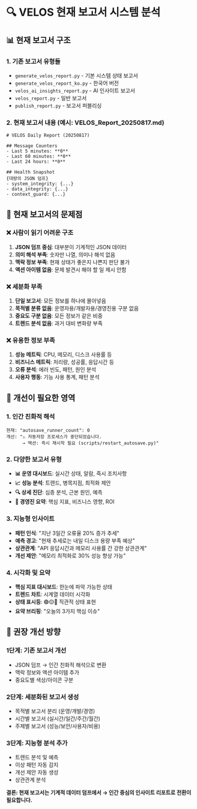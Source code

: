 # 🔍 VELOS 현재 보고서 시스템 분석

## 📊 **현재 보고서 구조**

### **1. 기존 보고서 유형들**
- `generate_velos_report.py` - 기본 시스템 상태 보고서
- `generate_velos_report_ko.py` - 한국어 버전
- `velos_ai_insights_report.py` - AI 인사이트 보고서  
- `velos_report.py` - 일반 보고서
- `publish_report.py` - 보고서 퍼블리싱

### **2. 현재 보고서 내용 (예시: VELOS_Report_20250817.md)**
```
# VELOS Daily Report (20250817)

## Message Counters
- Last 5 minutes: **0**
- Last 60 minutes: **0** 
- Last 24 hours: **0**

## Health Snapshot
{대량의 JSON 덤프}
- system_integrity: {...}
- data_integrity: {...}
- context_guard: {...}
```

## 🔴 **현재 보고서의 문제점**

### **❌ 사람이 읽기 어려운 구조**
1. **JSON 덤프 중심**: 대부분이 기계적인 JSON 데이터
2. **의미 해석 부족**: 숫자만 나열, 의미나 해석 없음
3. **맥락 정보 부족**: 현재 상태가 좋은지 나쁜지 판단 불가
4. **액션 아이템 없음**: 문제 발견시 해야 할 일 제시 안함

### **❌ 세분화 부족**
1. **단일 보고서**: 모든 정보를 하나에 몰아넣음
2. **목적별 분류 없음**: 운영자용/개발자용/경영진용 구분 없음
3. **중요도 구분 없음**: 모든 정보가 같은 비중
4. **트렌드 분석 없음**: 과거 대비 변화량 부족

### **❌ 유용한 정보 부족**
1. **성능 메트릭**: CPU, 메모리, 디스크 사용률 등
2. **비즈니스 메트릭**: 처리량, 성공률, 응답시간 등  
3. **오류 분석**: 에러 빈도, 패턴, 원인 분석
4. **사용자 행동**: 기능 사용 통계, 패턴 분석

## 🎯 **개선이 필요한 영역**

### **1. 인간 친화적 해석**
```
현재: "autosave_runner_count": 0
개선: "⚠️ 자동저장 프로세스가 중단되었습니다. 
      → 액션: 즉시 재시작 필요 (scripts/restart_autosave.py)"
```

### **2. 다양한 보고서 유형**
- **📊 운영 대시보드**: 실시간 상태, 알람, 즉시 조치사항
- **📈 성능 분석**: 트렌드, 병목지점, 최적화 제안  
- **🔍 상세 진단**: 심층 분석, 근본 원인, 예측
- **💼 경영진 요약**: 핵심 지표, 비즈니스 영향, ROI

### **3. 지능형 인사이트**
- **패턴 인식**: "지난 3일간 오류율 20% 증가 추세"
- **예측 경고**: "현재 추세로는 내일 디스크 용량 부족 예상"  
- **상관관계**: "API 응답시간과 메모리 사용률 간 강한 상관관계"
- **개선 제안**: "메모리 최적화로 30% 성능 향상 가능"

### **4. 시각화 및 요약**
- **핵심 지표 대시보드**: 한눈에 파악 가능한 상태
- **트렌드 차트**: 시계열 데이터 시각화
- **상태 표시등**: 🟢🟡🔴 직관적 상태 표현
- **요약 브리핑**: "오늘의 3가지 핵심 이슈"

## 🚀 **권장 개선 방향**

### **1단계: 기존 보고서 개선**
- JSON 덤프 → 인간 친화적 해석으로 변환
- 맥락 정보와 액션 아이템 추가
- 중요도별 색상/아이콘 구분

### **2단계: 세분화된 보고서 생성**
- 목적별 보고서 분리 (운영/개발/경영)
- 시간별 보고서 (실시간/일간/주간/월간)
- 주제별 보고서 (성능/보안/사용자/비용)

### **3단계: 지능형 분석 추가**  
- 트렌드 분석 및 예측
- 이상 패턴 자동 감지
- 개선 제안 자동 생성
- 상관관계 분석

**결론: 현재 보고서는 기계적 데이터 덤프에서 → 인간 중심의 인사이트 리포트로 전환이 필요합니다.**